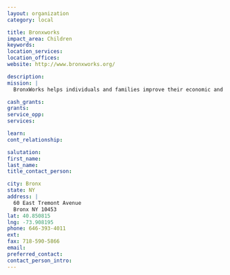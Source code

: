 ```yaml
---
layout: organization
category: local

title: Bronxworks
impact_area: Children
keywords: 
location_services: 
location_offices: 
website: http://www.bronxworks.org/

description: 
mission: |
  BronxWorks helps individuals and families improve their economic and social well-being. From toddlers to seniors, we feed, shelter, teach, and support our neighbors to build a stronger community.

cash_grants: 
grants: 
service_opp: 
services: 

learn: 
cont_relationship: 

salutation: 
first_name: 
last_name: 
title_contact_person: 

city: Bronx
state: NY
address: |
  60 East Tremont Avenue     
  Bronx NY 10453
lat: 40.850815
lng: -73.908195
phone: 646-393-4011
ext: 
fax: 718-590-5866
email: 
preferred_contact: 
contact_person_intro: 
---
```

